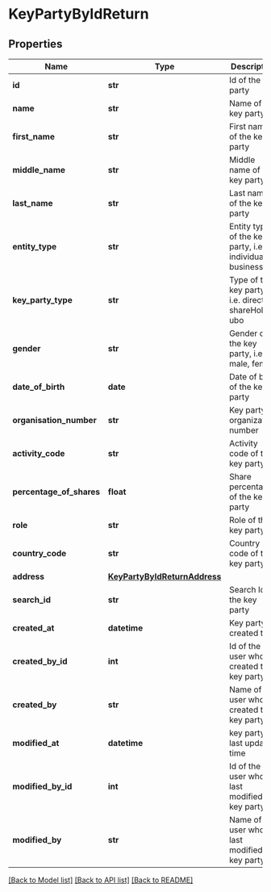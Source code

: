 # KeyPartyByIdReturn

## Properties
Name | Type | Description | Notes
------------ | ------------- | ------------- | -------------
**id** | **str** | Id of the key party | [optional] 
**name** | **str** | Name of the key party | [optional] 
**first_name** | **str** | First name of the key party | [optional] 
**middle_name** | **str** | Middle name of the key party | [optional] 
**last_name** | **str** | Last name of the key party | [optional] 
**entity_type** | **str** | Entity type of the key party, i.e. individual, business | [optional] 
**key_party_type** | **str** | Type of the key party, i.e. director, shareHolder, ubo | [optional] 
**gender** | **str** | Gender of the key party, i.e. male, female | [optional] 
**date_of_birth** | **date** | Date of birth of the key party | [optional] 
**organisation_number** | **str** | Key party organization number | [optional] 
**activity_code** | **str** | Activity code of the key party | [optional] 
**percentage_of_shares** | **float** | Share percentage of the key party | [optional] 
**role** | **str** | Role of the key party | [optional] 
**country_code** | **str** | Country code of the key party | [optional] 
**address** | [**KeyPartyByIdReturnAddress**](KeyPartyByIdReturnAddress.md) |  | [optional] 
**search_id** | **str** | Search Id of the key party | [optional] 
**created_at** | **datetime** | Key party created time | [optional] 
**created_by_id** | **int** | Id of the user who created the key party | [optional] 
**created_by** | **str** | Name of the user who created the key party | [optional] 
**modified_at** | **datetime** | key party last updated time | [optional] 
**modified_by_id** | **int** | Id of the user who last modified the key party | [optional] 
**modified_by** | **str** | Name of the user who last modified the key party | [optional] 

[[Back to Model list]](../README.md#documentation-for-models) [[Back to API list]](../README.md#documentation-for-api-endpoints) [[Back to README]](../README.md)

